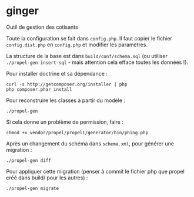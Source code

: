 ginger
======

Outil de gestion des cotisants

Toute la configuration se fait dans `config.php`. Il faut copier le fichier `config.dist.php` en `config.php` et modifier les paramètres.

La structure de la base est dans `build/conf/schema.sql` (ou utiliser `./propel-gen insert-sql` - mais attention cela efface toutes les données !).

Pour installer doctrine et sa dépendance :

    curl -s http://getcomposer.org/installer | php
    php composer.phar install

Pour reconstruire les classes à partir du modèle :

    ./propel-gen

Si cela donne un problème de permission, faire :

    chmod +x vendor/propel/propel1/generator/bin/phing.php

Après un changement du schéma dans `schema.xml`, pour générer une migration :
 
    ./propel-gen diff
 
Pour appliquer cette migration (penser à commit le fichier php que propel créé dans build/ pour les autres) :
 
    ./propel-gen migrate